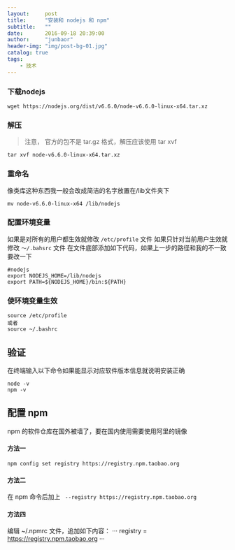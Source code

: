 ```yaml
---
layout:     post
title:      "安装和 nodejs 和 npm"
subtitle:   ""
date:       2016-09-18 20:39:00
author:     "junbaor"
header-img: "img/post-bg-01.jpg"
catalog: true
tags:
    - 技术
---
```


### 下载nodejs

```
wget https://nodejs.org/dist/v6.6.0/node-v6.6.0-linux-x64.tar.xz
```

### 解压
>  注意， 官方的包不是 tar.gz 格式，解压应该使用 tar xvf

```
tar xvf node-v6.6.0-linux-x64.tar.xz
```

### 重命名
像类库这种东西我一般会改成简洁的名字放置在/lib文件夹下

```
mv node-v6.6.0-linux-x64 /lib/nodejs
```

### 配置环境变量

如果是对所有的用户都生效就修改 `/etc/profile` 文件
如果只针对当前用户生效就修改 `～/.bahsrc` 文件
在文件底部添加如下代码，如果上一步的路径和我的不一致要改一下

```
#nodejs
export NODEJS_HOME=/lib/nodejs
export PATH=${NODEJS_HOME}/bin:${PATH}
```

### 使环境变量生效

```
source /etc/profile
或者
source ~/.bashrc
```

## 验证

在终端输入以下命令如果能显示对应软件版本信息就说明安装正确

```
node -v
npm -v
```

## 配置 npm

npm 的软件仓库在国外被墙了，要在国内使用需要使用阿里的镜像

#### 方法一

```
npm config set registry https://registry.npm.taobao.org
```

#### 方法二

在 npm 命令后加上 ` --registry https://registry.npm.taobao.org`

#### 方法四

编辑 ~/.npmrc 文件，追加如下内容：
···
registry = https://registry.npm.taobao.org
···
